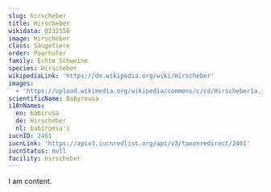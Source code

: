 ```yaml
---
slug: hirscheber
title: Hirscheber
wikidata: Q232558
image: Hirscheber
class: Säugetiere
order: Paarhufer
family: Echte Schweine
species: Hirscheber
wikipediaLink: 'https://de.wikipedia.org/wiki/Hirscheber'
images:
  - 'https://upload.wikimedia.org/wikipedia/commons/c/cd/Hirscheber1a.jpg'
scientificName: Babyrousa
i18nNames:
  en: babirusa
  de: Hirscheber
  nl: babiroesa's
iucnID: 2461
iucnLink: 'https://apiv3.iucnredlist.org/api/v3/taxonredirect/2461'
iucnStatus: null
facility: hirscheber
---
```


I am content.

